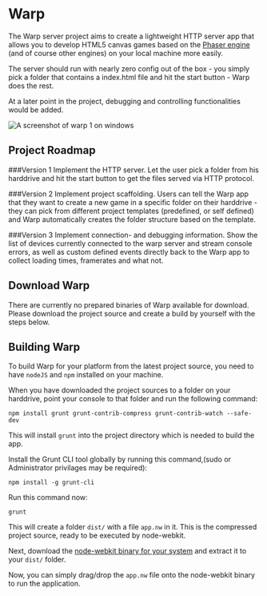 Warp
====
The Warp server project aims to create a lightweight HTTP server app that allows you to develop HTML5 canvas games based on the [Phaser engine](https://github.com/photonstorm/phaser) (and of course other engines) on your local machine more easily.

The server should run with nearly zero config out of the box - you simply pick a folder that contains a index.html file and hit the start button - Warp does the rest.

At a later point in the project, debugging and controlling functionalities would be added.


![A screenshot of warp 1 on windows](https://dl.dropboxusercontent.com/u/16384823/warp.png)

Project Roadmap
---------------

###Version 1
Implement the HTTP server. Let the user pick a folder from his harddrive and hit the start button to get the files served via HTTP protocol.

###Version 2
Implement project scaffolding. Users can tell the Warp app that they want to create a new game in a specific folder on their harddrive - they
can pick from different project templates (predefined, or self defined) and Warp automatically creates the folder structure based on the template.

###Version 3
Implement connection- and debugging information. Show the list of devices currently connected to the warp server and stream console errors, as well
as custom defined events directly back to the Warp app to collect loading times, framerates and what not.

Download Warp
-------------

There are currently no prepared binaries of Warp available for download.
Please download the project source and create a build by yourself with the steps below.

Building Warp
-------------

To build Warp for your platform from the latest project source, you need to have `nodeJS` and `npm` installed on your machine.

When you have downloaded the project sources to a folder on your harddrive, point your console to that folder and
run the following command:

    npm install grunt grunt-contrib-compress grunt-contrib-watch --safe-dev

This will install `grunt` into the project directory which is needed to build the app. 

Install the Grunt CLI tool globally by running this command,(sudo or Administrator privilages may be required):

    npm install -g grunt-cli

Run this command now:

    grunt

This will create a folder `dist/` with a file `app.nw` in it. This is the compressed project source, ready to be executed
by node-webkit.

Next, download the [node-webkit binary for your system](https://github.com/rogerwang/node-webkit#downloads) and extract it
to your `dist/` folder.

Now, you can simply drag/drop the `app.nw` file onto the node-webkit binary to run the application.